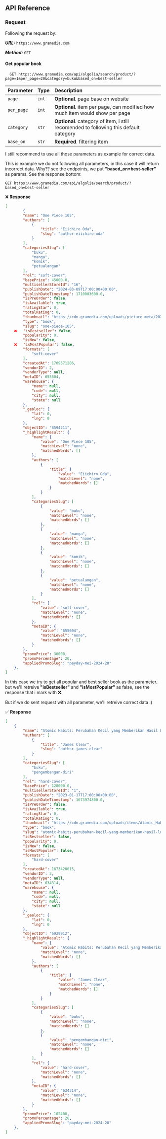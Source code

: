 
## API Reference

### Request
Following the request by:

***URL:*** `https://www.gramedia.com`

***Method:*** `GET`

#### Get popular book

```http
  GET https://www.gramedia.com/api/algolia/search/product/?page=1&per_page=20&category=buku&based_on=best-seller
```

| Parameter | Type     | Description                |
| :-------- | :------- | :------------------------- |
| `page` | `int` | **Optional**. page base on website  |
| `per_page` | `int` | **Optional**. item per page, can modified how much item would show per page  |
| `category` | `str` | **Optional**. category of item, i still recomended to following this default category |
| `base_on` | `str` | **Required**. filtering item  |


I still recommend to use all those parameters as example for correct data.

This is example we do not following all parameters, in this case it will return incorrect data. Why?? see the endpoints, we put **"based_on=best-seller"** as params. See the response bottom:
```http
GET https://www.gramedia.com/api/algolia/search/product/?based_on=best-seller
```

❌ **Response**

```json
[
    	{
		"name": "One Piece 105",
		"authors": [
			{
				"title": "Eiichiro Oda",
				"slug": "author-eiichiro-oda"
			}
		],
		"categoriesSlug": [
			"buku",
			"manga",
			"komik",
			"petualangan"
		],
		"rel": "soft-cover",
		"basePrice": 45000.0,
		"multisellerStoreId": "16",
		"publishDate": "2024-03-09T17:00:00+00:00",
		"publishDateTimestamp": 1710003600.0,
		"isPreOrder": false,
		"isAvailable": true,
		"ratingStar": 0,
		"totalRating": 0,
		"thumbnail": "https://cdn.gramedia.com/uploads/picture_meta/2024/3/10/easiw6vryfc4485wl7zhn3.jpg",
		"type": "book",
		"slug": "one-piece-105",
	❌	"isBestseller": false,
		"popularity": 0,
		"isNew": false,
	❌	"isMostPopular": false,
		"formats": [
			"soft-cover"
		],
		"createdAt": 1709571206,
		"vendorID": 2,
		"vendorType": null,
		"metaID": 655604,
		"warehouse": {
			"name": null,
			"code": null,
			"city": null,
			"state": null
		},
		"_geoloc": {
			"lat": 0,
			"lng": 0
		},
		"objectID": "8594211",
		"_highlightResult": {
			"name": {
				"value": "One Piece 105",
				"matchLevel": "none",
				"matchedWords": []
			},
			"authors": [
				{
					"title": {
						"value": "Eiichiro Oda",
						"matchLevel": "none",
						"matchedWords": []
					}
				}
			],
			"categoriesSlug": [
				{
					"value": "buku",
					"matchLevel": "none",
					"matchedWords": []
				},
				{
					"value": "manga",
					"matchLevel": "none",
					"matchedWords": []
				},
				{
					"value": "komik",
					"matchLevel": "none",
					"matchedWords": []
				},
				{
					"value": "petualangan",
					"matchLevel": "none",
					"matchedWords": []
				}
			],
			"rel": {
				"value": "soft-cover",
				"matchLevel": "none",
				"matchedWords": []
			},
			"metaID": {
				"value": "655604",
				"matchLevel": "none",
				"matchedWords": []
			}
		},
		"promoPrice": 36000,
		"promoPercentage": 20,
		"appliedPromoSlug": "payday-mei-2024-20"
	},
]
```

In this case we try to get all popular and best seller book as the parameter.. but we'll retreive **"isBestseller"** and **"isMostPopular"** as false, see the response that i mark with ❌.


But if we do sent request with all parameter, we'll retreive correct data :)

✅ **Response**

```json
[
    {
		"name": "Atomic Habits: Perubahan Kecil yang Memberikan Hasil Luar Biasa Edisi Hardcover",
		"authors": [
			{
				"title": "James Clear",
				"slug": "author-james-clear"
			}
		],
		"categoriesSlug": [
			"buku",
			"pengembangan-diri"
		],
		"rel": "hard-cover",
		"basePrice": 128000.0,
		"multisellerStoreId": "1",
		"publishDate": "2023-01-17T17:00:00+00:00",
		"publishDateTimestamp": 1673974800.0,
		"isPreOrder": false,
		"isAvailable": true,
		"ratingStar": 0,
		"totalRating": 0,
		"thumbnail": "https://cdn.gramedia.com/uploads/items/Atomic_Habits_C-FRONT_HC_-_Mockup.png",
		"type": "book",
		"slug": "atomic-habits-perubahan-kecil-yang-memberikan-hasil-luar-biasa",
		"isBestseller": false,
		"popularity": 0,
		"isNew": false,
		"isMostPopular": false,
		"formats": [
			"hard-cover"
		],
		"createdAt": 1673420015,
		"vendorID": 3,
		"vendorType": null,
		"metaID": 634314,
		"warehouse": {
			"name": null,
			"code": null,
			"city": null,
			"state": null
		},
		"_geoloc": {
			"lat": 0,
			"lng": 0
		},
		"objectID": "6929912",
		"_highlightResult": {
			"name": {
				"value": "Atomic Habits: Perubahan Kecil yang Memberikan Hasil Luar Biasa Edisi Hardcover",
				"matchLevel": "none",
				"matchedWords": []
			},
			"authors": [
				{
					"title": {
						"value": "James Clear",
						"matchLevel": "none",
						"matchedWords": []
					}
				}
			],
			"categoriesSlug": [
				{
					"value": "buku",
					"matchLevel": "none",
					"matchedWords": []
				},
				{
					"value": "pengembangan-diri",
					"matchLevel": "none",
					"matchedWords": []
				}
			],
			"rel": {
				"value": "hard-cover",
				"matchLevel": "none",
				"matchedWords": []
			},
			"metaID": {
				"value": "634314",
				"matchLevel": "none",
				"matchedWords": []
			}
		},
		"promoPrice": 102400,
		"promoPercentage": 20,
		"appliedPromoSlug": "payday-mei-2024-20"
	},
]
```
